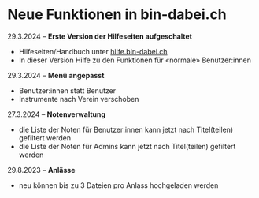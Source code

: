 # Neue Funktionen in bin-dabei.ch

29.3.2024 – **Erste Version der Hilfeseiten aufgeschaltet**
- Hilfeseiten/Handbuch unter [hilfe.bin-dabei.ch](https://hilfe.bin-dabei.ch)
- In dieser Version Hilfe zu den Funktionen für «normale» Benutzer:innen

29.3.2024 – **Menü angepasst**
- Benutzer:innen statt Benutzer
- Instrumente nach Verein verschoben

27.3.2024 – **Notenverwaltung**

- die Liste der Noten für Benutzer:innen kann jetzt nach Titel(teilen) gefiltert werden
- die Liste der Noten für Admins kann jetzt nach Titel(teilen) gefiltert werden

  
29.8.2023 – **Anlässe**

- neu können bis zu 3 Dateien pro Anlass hochgeladen werden
